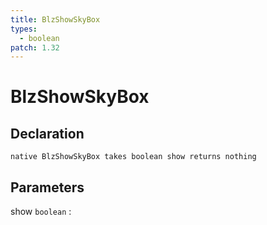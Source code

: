 ```yaml
---
title: BlzShowSkyBox
types:
  - boolean
patch: 1.32
---
```


# BlzShowSkyBox

## Declaration

```jass
native BlzShowSkyBox takes boolean show returns nothing
```

## Parameters
show `boolean`
: 
